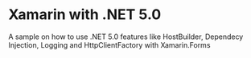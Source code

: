 # Xamarin with .NET 5.0
A sample on how to use .NET 5.0 features like HostBuilder, Dependecy Injection, Logging and HttpClientFactory with Xamarin.Forms
